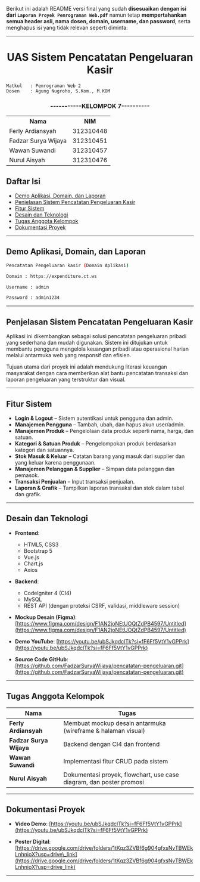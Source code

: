 Berikut ini adalah README versi final yang sudah **disesuaikan dengan isi dari `Laporan Proyek Pemrograman Web.pdf`** namun tetap **mempertahankan semua header asli, nama dosen, domain, username, dan password**, serta menghapus isi yang tidak relevan seperti diminta:

---


<h1 align="center" font-weight="bold"> UAS Sistem Pencatatan Pengeluaran Kasir</h1>


```
Matkul   : Pemrograman Web 2
Dosen    : Agung Nugroho, S.Kom., M.KOM
```


<h3 align="center">-----------KELOMPOK 7----------</h3>
<table align="center">
   <tr>
      <th>Nama</th>
      <th>NIM</th>
   </tr>
   <tr>
      <td>Ferly Ardiansyah</td>
      <td>312310448</td>
   </tr>
      <tr>
      <td>Fadzar Surya Wijaya</td>
      <td>312310451</td>
   </tr>
      <tr>
      <td>Wawan Suwandi</td>
      <td>312310457</td>
    </tr>
          <tr>
      <td>Nurul Aisyah</td>
      <td>312310476</td>
   </tr>
</table>


## **Daftar Isi**

* [Demo Aplikasi, Domain, dan Laporan](#demo-aplikasi-domain-dan-laporan)
* [Penjelasan Sistem Pencatatan Pengeluaran Kasir](#penjelasan-sistem-pencatatan-pengeluaran-kasir)
* [Fitur Sistem](#fitur-sistem)
* [Desain dan Teknologi](#desain-dan-teknologi)
* [Tugas Anggota Kelompok](#tugas-anggota-kelompok)
* [Dokumentasi Proyek](#dokumentasi-proyek)

---

## Demo Aplikasi, Domain, dan Laporan

```bash
Pencatatan Pengeluaran kasir (Domain Aplikasi)

Domain : https://expenditure.ct.ws

Username : admin

Password : admin1234
```

---

## Penjelasan Sistem Pencatatan Pengeluaran Kasir

Aplikasi ini dikembangkan sebagai solusi pencatatan pengeluaran pribadi yang sederhana dan mudah digunakan. Sistem ini ditujukan untuk membantu pengguna mengelola keuangan pribadi atau operasional harian melalui antarmuka web yang responsif dan efisien.

Tujuan utama dari proyek ini adalah mendukung literasi keuangan masyarakat dengan cara memberikan alat bantu pencatatan transaksi dan laporan pengeluaran yang terstruktur dan visual.

---

## Fitur Sistem

* **Login & Logout** – Sistem autentikasi untuk pengguna dan admin.
* **Manajemen Pengguna** – Tambah, ubah, dan hapus akun user/admin.
* **Manajemen Produk** – Pengelolaan data produk seperti nama, harga, dan satuan.
* **Kategori & Satuan Produk** – Pengelompokan produk berdasarkan kategori dan satuannya.
* **Stok Masuk & Keluar** – Catatan barang yang masuk dari supplier dan yang keluar karena penggunaan.
* **Manajemen Pelanggan & Supplier** – Simpan data pelanggan dan pemasok.
* **Transaksi Penjualan** – Input transaksi penjualan.
* **Laporan & Grafik** – Tampilkan laporan transaksi dan stok dalam tabel dan grafik.

---

## Desain dan Teknologi

* **Frontend**:

  * HTML5, CSS3
  * Bootstrap 5
  * Vue.js
  * Chart.js
  * Axios

* **Backend**:

  * CodeIgniter 4 (CI4)
  * MySQL
  * REST API (dengan proteksi CSRF, validasi, middleware session)

* **Mockup Desain (Figma)**:
  [https://www.figma.com/design/F1AN2joNEtUOQtZdPB4597/Untitled](https://www.figma.com/design/F1AN2joNEtUOQtZdPB4597/Untitled)

* **Demo YouTube**:
  [https://youtu.be/ubSJkqdclTk?si=fF6Ff5VtY1vGPPrk](https://youtu.be/ubSJkqdclTk?si=fF6Ff5VtY1vGPPrk)

* **Source Code GitHub**:
  [https://github.com/FadzarSuryaWijaya/pencatatan-pengeluaran.git](https://github.com/FadzarSuryaWijaya/pencatatan-pengeluaran.git)

---

## Tugas Anggota Kelompok

| Nama                    | Tugas                                                               |
| ----------------------- | ------------------------------------------------------------------- |
| **Ferly Ardiansyah**    | Membuat mockup desain antarmuka (wireframe & halaman visual)        |
| **Fadzar Surya Wijaya** | Backend dengan CI4 dan frontend         |
| **Wawan Suwandi**       | Implementasi fitur CRUD pada sistem                                 |
| **Nurul Aisyah**        | Dokumentasi proyek, flowchart, use case diagram, dan poster promosi |

---

## Dokumentasi Proyek

* **Video Demo**:
  [https://youtu.be/ubSJkqdclTk?si=fF6Ff5VtY1vGPPrk](https://youtu.be/ubSJkqdclTk?si=fF6Ff5VtY1vGPPrk)

* **Poster Digital**:
  [https://drive.google.com/drive/folders/1tKqz3ZVBf6g904gfxsNvTBWEkLnhnioX?usp=drive\_link](https://drive.google.com/drive/folders/1tKqz3ZVBf6g904gfxsNvTBWEkLnhnioX?usp=drive_link)

---

